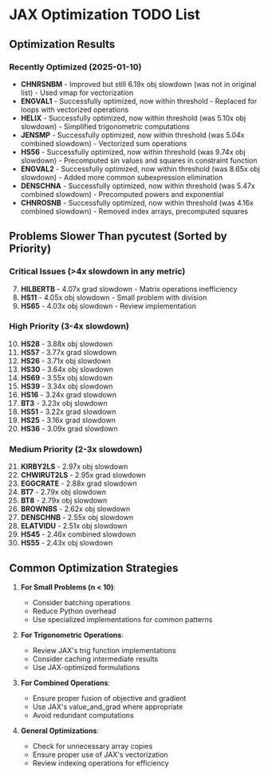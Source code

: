 # JAX Optimization TODO List

## Optimization Results

### Recently Optimized (2025-01-10)
- **CHNRSNBM** - Improved but still 6.19x obj slowdown (was not in original list) - Used vmap for vectorization
- **ENGVAL1** - Successfully optimized, now within threshold - Replaced for loops with vectorized operations
- **HELIX** - Successfully optimized, now within threshold (was 5.10x obj slowdown) - Simplified trigonometric computations
- **JENSMP** - Successfully optimized, now within threshold (was 5.04x combined slowdown) - Vectorized sum operations
- **HS56** - Successfully optimized, now within threshold (was 9.74x obj slowdown) - Precomputed sin values and squares in constraint function
- **ENGVAL2** - Successfully optimized, now within threshold (was 8.65x obj slowdown) - Added more common subexpression elimination
- **DENSCHNA** - Successfully optimized, now within threshold (was 5.47x combined slowdown) - Precomputed powers and exponential
- **CHNROSNB** - Successfully optimized, now within threshold (was 4.16x combined slowdown) - Removed index arrays, precomputed squares

## Problems Slower Than pycutest (Sorted by Priority)

### Critical Issues (>4x slowdown in any metric)
7. **HILBERTB** - 4.07x grad slowdown - Matrix operations inefficiency
8. **HS11** - 4.05x obj slowdown - Small problem with division
9. **HS65** - 4.03x obj slowdown - Review implementation

### High Priority (3-4x slowdown)
10. **HS28** - 3.88x obj slowdown
11. **HS57** - 3.77x grad slowdown
12. **HS26** - 3.71x obj slowdown
13. **HS30** - 3.64x obj slowdown
14. **HS69** - 3.55x obj slowdown
15. **HS39** - 3.34x obj slowdown
16. **HS16** - 3.24x grad slowdown
17. **BT3** - 3.23x obj slowdown
18. **HS51** - 3.22x grad slowdown
19. **HS25** - 3.16x grad slowdown
20. **HS36** - 3.09x grad slowdown

### Medium Priority (2-3x slowdown)
21. **KIRBY2LS** - 2.97x obj slowdown
22. **CHWIRUT2LS** - 2.95x grad slowdown
23. **EGGCRATE** - 2.88x grad slowdown
24. **BT7** - 2.79x obj slowdown
25. **BT8** - 2.79x obj slowdown
26. **BROWNBS** - 2.62x obj slowdown
27. **DENSCHNB** - 2.55x obj slowdown
28. **ELATVIDU** - 2.51x obj slowdown
29. **HS45** - 2.46x combined slowdown
30. **HS55** - 2.43x obj slowdown

## Common Optimization Strategies

1. **For Small Problems (n < 10)**:
   - Consider batching operations
   - Reduce Python overhead
   - Use specialized implementations for common patterns

2. **For Trigonometric Operations**:
   - Review JAX's trig function implementations
   - Consider caching intermediate results
   - Use JAX-optimized formulations

3. **For Combined Operations**:
   - Ensure proper fusion of objective and gradient
   - Use JAX's value_and_grad where appropriate
   - Avoid redundant computations

4. **General Optimizations**:
   - Check for unnecessary array copies
   - Ensure proper use of JAX's vectorization
   - Review indexing operations for efficiency